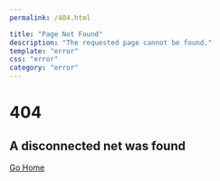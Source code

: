 ```yaml
---
permalink: /404.html

title: "Page Not Found"
description: "The requested page cannot be found."
template: "error"
css: "error"
category: "error"
---
```


# 404
## A disconnected net was found
[Go Home](/ "Homepage")